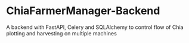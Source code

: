 # ChiaFarmerManager-Backend
A backend with FastAPI, Celery and SQLAlchemy to control flow of Chia plotting and harvesting on multiple machines
